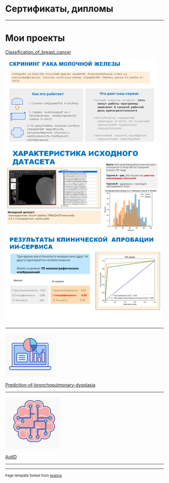 # Сертификаты, дипломы 

---

# Мои проекты


[Classification_of_breast_cancer](https://github.com/annapermiakova/Stream-it_model_cancer_mammae/)


<img src="images/1.1.3.png?raw=true"/> 

<img src="images/1.1.5.png?raw=true"/> 

 <img src="images/1.1.4.png?raw=true"/> 
 
---
<img src="images/2.png?raw=true"/>

[Prediction-of-bronchopulmonary-dysplasia](https://github.com/annapermiakova/Prediction-of-bronchopulmonary-dysplasia/)


---
<img src="images/3.png?raw=true"/>

[AutID](https://github.com/annapermiakova/AutID/)



---




---
<p style="font-size:11px">Page template forked from <a href="https://github.com/evanca/quick-portfolio">evanca</a></p>
<!-- Remove above link if you don't want to attibute -->
